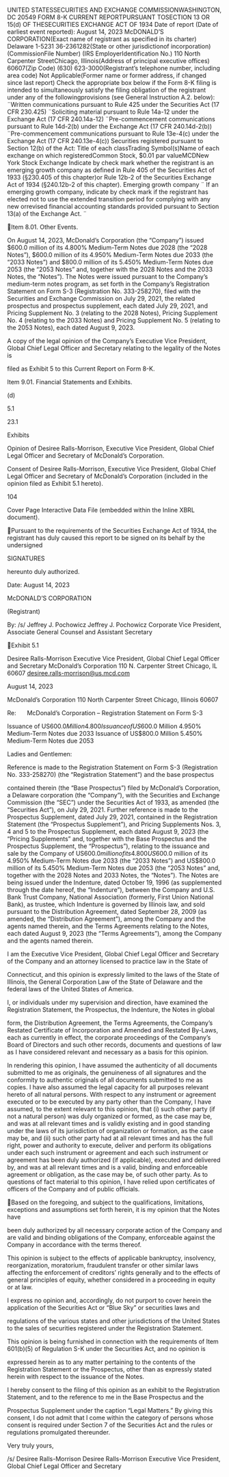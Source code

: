   UNITED STATESSECURITIES AND EXCHANGE COMMISSIONWASHINGTON, DC 20549   FORM 8-K CURRENT REPORTPURSUANT TOSECTION 13 OR 15(d) OF THESECURITIES EXCHANGE ACT OF 1934 Date of report (Date of earliest event reported): August 14, 2023   McDONALD’S CORPORATION(Exact name of registrant as specified in its charter)   Delaware 1-5231 36-2361282(State or other jurisdictionof incorporation) (CommissionFile Number) (IRS EmployerIdentification No.)   110 North Carpenter StreetChicago, Illinois(Address of principal executive offices) 60607(Zip Code)   (630) 623-3000(Registrant’s telephone number, including area code)    Not Applicable(Former name or former address, if changed since last report) Check the appropriate box below if the Form 8-K filing is intended to simultaneously satisfy the filing obligation of the registrant under any of the followingprovisions (see General Instruction A.2. below): ¨Written communications pursuant to Rule 425 under the Securities Act (17 CFR 230.425) ¨Soliciting material pursuant to Rule 14a-12 under the Exchange Act (17 CFR 240.14a-12) ¨Pre-commencement communications pursuant to Rule 14d-2(b) under the Exchange Act (17 CFR 240.14d-2(b)) ¨Pre-commencement communications pursuant to Rule 13e-4(c) under the Exchange Act (17 CFR 240.13e-4(c)) Securities registered pursuant to Section 12(b) of the Act: Title of each classTrading Symbol(s)Name of each exchange on which registeredCommon Stock, $0.01 par valueMCDNew York Stock Exchange Indicate by check mark whether the registrant is an emerging growth company as defined in Rule 405 of the Securities Act of 1933 (§230.405 of this chapter)or Rule 12b-2 of the Securities Exchange Act of 1934 (§240.12b-2 of this chapter). Emerging growth company  ¨     If an emerging growth company, indicate by check mark if the registrant has elected not to use the extended transition period for complying with any new orrevised financial accounting standards provided pursuant to Section 13(a) of the Exchange Act.  ¨

Item 8.01. Other Events.

On August 14, 2023, McDonald’s Corporation (the “Company”) issued $600.0 million of its 4.800% Medium-Term Notes due 2028 (the “2028 Notes”),
$600.0 million of its 4.950% Medium-Term Notes due 2033 (the “2033 Notes”) and $800.0 million of its 5.450% Medium-Term Notes due 2053 (the “2053
Notes” and, together with the 2028 Notes and the 2033 Notes, the “Notes”). The Notes were issued pursuant to the Company’s medium-term notes program, as
set forth in the Company’s Registration Statement on Form S-3 (Registration No. 333-258270), filed with the Securities and Exchange Commission on July 29,
2021, the related prospectus and prospectus supplement, each dated July 29, 2021, and Pricing Supplement No. 3 (relating to the 2028 Notes), Pricing
Supplement No. 4 (relating to the 2033 Notes) and Pricing Supplement No. 5 (relating to the 2053 Notes), each dated August 9, 2023.

A copy of the legal opinion of the Company’s Executive Vice President, Global Chief Legal Officer and Secretary relating to the legality of the Notes is

filed as Exhibit 5 to this Current Report on Form 8-K.

Item 9.01. Financial Statements and Exhibits.

(d)

5.1

23.1

Exhibits

Opinion of Desiree Ralls-Morrison, Executive Vice President, Global Chief Legal Officer and Secretary of McDonald’s Corporation.

Consent of Desiree Ralls-Morrison, Executive Vice President, Global Chief Legal Officer and Secretary of McDonald’s Corporation (included in
the opinion filed as Exhibit 5.1 hereto).

104

Cover Page Interactive Data File (embedded within the Inline XBRL document).

Pursuant to the requirements of the Securities Exchange Act of 1934, the registrant has duly caused this report to be signed on its behalf by the undersigned

SIGNATURES

hereunto duly authorized.

Date: August 14, 2023

McDONALD’S CORPORATION

(Registrant)

By: /s/ Jeffrey J. Pochowicz
Jeffrey J. Pochowicz
Corporate Vice President, Associate General Counsel
and Assistant Secretary

Exhibit 5.1

Desiree Ralls-Morrison
Executive Vice President,
Global Chief Legal Officer and Secretary
McDonald’s Corporation
110 N. Carpenter Street
Chicago, IL 60607
desiree.ralls-morrison@us.mcd.com

August 14, 2023

McDonald’s Corporation
110 North Carpenter Street
Chicago, Illinois 60607

Re:          McDonald’s Corporation – Registration Statement on Form S-3

Issuance of US$600.0 Million 4.800% Medium-Term Notes due 2028
Issuance of US$600.0 Million 4.950% Medium-Term Notes due 2033
Issuance of US$800.0 Million 5.450% Medium-Term Notes due 2053

Ladies and Gentlemen:

Reference is made to the Registration Statement on Form S-3 (Registration No. 333-258270) (the “Registration Statement”) and the base prospectus

contained therein (the “Base Prospectus”) filed by McDonald’s Corporation, a Delaware corporation (the “Company”), with the Securities and Exchange
Commission (the “SEC”) under the Securities Act of 1933, as amended (the “Securities Act”), on July 29, 2021. Further reference is made to the Prospectus
Supplement, dated July 29, 2021, contained in the Registration Statement (the “Prospectus Supplement”), and Pricing Supplements Nos. 3, 4 and 5 to the
Prospectus Supplement, each dated August 9, 2023 (the “Pricing Supplements” and, together with the Base Prospectus and the Prospectus Supplement, the
“Prospectus”), relating to the issuance and sale by the Company of US$600.0 million of its 4.800% Medium-Term Notes due 2028 (the “2028 Notes”),
US$600.0 million of its 4.950% Medium-Term Notes due 2033 (the “2033 Notes”) and US$800.0 million of its 5.450% Medium-Term Notes due 2053 (the
“2053 Notes” and, together with the 2028 Notes and 2033 Notes, the “Notes”). The Notes are being issued under the Indenture, dated October 19, 1996 (as
supplemented through the date hereof, the “Indenture”), between the Company and U.S. Bank Trust Company, National Association (formerly, First Union
National Bank), as trustee, which Indenture is governed by Illinois law, and sold pursuant to the Distribution Agreement, dated September 28, 2009 (as
amended, the “Distribution Agreement”), among the Company and the agents named therein, and the Terms Agreements relating to the Notes, each dated
August 9, 2023 (the “Terms Agreements”), among the Company and the agents named therein.

I am the Executive Vice President, Global Chief Legal Officer and Secretary of the Company and an attorney licensed to practice law in the State of

Connecticut, and this opinion is expressly limited to the laws of the State of Illinois, the General Corporation Law of the State of Delaware and the federal laws
of the United States of America.

I, or individuals under my supervision and direction, have examined the Registration Statement, the Prospectus, the Indenture, the Notes in global

form, the Distribution Agreement, the Terms Agreements, the Company’s Restated Certificate of Incorporation and Amended and Restated By-Laws, each as
currently in effect, the corporate proceedings of the Company’s Board of Directors and such other records, documents and questions of law as I have
considered relevant and necessary as a basis for this opinion.

In rendering this opinion, I have assumed the authenticity of all documents submitted to me as originals, the genuineness of all signatures and the
conformity to authentic originals of all documents submitted to me as copies. I have also assumed the legal capacity for all purposes relevant hereto of all
natural persons. With respect to any instrument or agreement executed or to be executed by any party other than the Company, I have assumed, to the extent
relevant to this opinion, that (i) such other party (if not a natural person) was duly organized or formed, as the case may be, and was at all relevant times and is
validly existing and in good standing under the laws of its jurisdiction of organization or formation, as the case may be, and (ii) such other party had at all
relevant times and has the full right, power and authority to execute, deliver and perform its obligations under each such instrument or agreement and each such
instrument or agreement has been duly authorized (if applicable), executed and delivered by, and was at all relevant times and is a valid, binding and
enforceable agreement or obligation, as the case may be, of such other party. As to questions of fact material to this opinion, I have relied upon certificates of
officers of the Company and of public officials.

Based on the foregoing, and subject to the qualifications, limitations, exceptions and assumptions set forth herein, it is my opinion that the Notes have

been duly authorized by all necessary corporate action of the Company and are valid and binding obligations of the Company, enforceable against the
Company in accordance with the terms thereof.

This opinion is subject to the effects of applicable bankruptcy, insolvency, reorganization, moratorium, fraudulent transfer or other similar laws
affecting the enforcement of creditors’ rights generally and to the effects of general principles of equity, whether considered in a proceeding in equity or at law.

I express no opinion and, accordingly, do not purport to cover herein the application of the Securities Act or “Blue Sky” or securities laws and

regulations of the various states and other jurisdictions of the United States to the sales of securities registered under the Registration Statement.

This opinion is being furnished in connection with the requirements of Item 601(b)(5) of Regulation S-K under the Securities Act, and no opinion is

expressed herein as to any matter pertaining to the contents of the Registration Statement or the Prospectus, other than as expressly stated herein with respect to
the issuance of the Notes.

I hereby consent to the filing of this opinion as an exhibit to the Registration Statement, and to the reference to me in the Base Prospectus and the

Prospectus Supplement under the caption “Legal Matters.” By giving this consent, I do not admit that I come within the category of persons whose consent is
required under Section 7 of the Securities Act and the rules or regulations promulgated thereunder.

Very truly yours,

/s/ Desiree Ralls-Morrison
Desiree Ralls-Morrison
Executive Vice President,
Global Chief Legal Officer and Secretary

